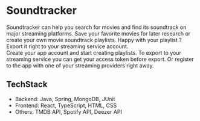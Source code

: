 # Soundtracker

Soundtracker can help you search for movies and find its soundtrack on major streaming platforms. Save your favorite movies for later research or create your own movie soundtrack playlists. Happy with your playlist ? Export it right to your streaming service account.
<br>
Create your app account and start creating playlists. To export to your streaming service you can get your access token before export. Or register to the app with one of your streaming providers right away.

## TechStack

* Backend: Java, Spring, MongoDB, JUnit
* Frontend: React, TypeScript, HTML, CSS
* Others: TMDB API, Spotify API, Deezer API
